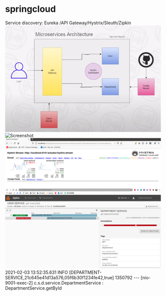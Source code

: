 # springcloud
Service discovery: Eureka /API Gateway/Hystrix/Sleuth/Zipkin
![Screenshot](msarch.png)
![Screenshot](springcloud.jpg)
![Screenshot](hystrix-dashboard.png)
![Screenshot](sleuth-zipkin.png)
2021-02-03 13:52:35.631  INFO [DEPARTMENT-SERVICE,21c645e41d13a576,05f6b30f1234fe42,true] 1350792 --- [nio-9001-exec-2] c.s.d.service.DepartmentService          : DepartmentService.getById
